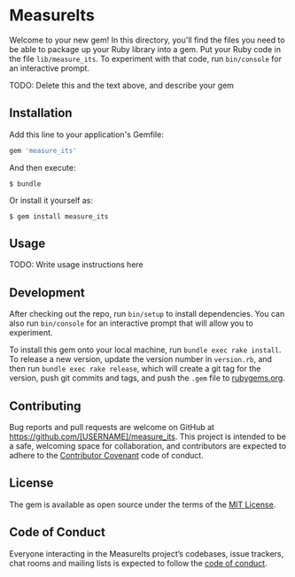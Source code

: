 # MeasureIts

Welcome to your new gem! In this directory, you'll find the files you need to be able to package up your Ruby library into a gem. Put your Ruby code in the file `lib/measure_its`. To experiment with that code, run `bin/console` for an interactive prompt.

TODO: Delete this and the text above, and describe your gem

## Installation

Add this line to your application's Gemfile:

```ruby
gem 'measure_its'
```

And then execute:

    $ bundle

Or install it yourself as:

    $ gem install measure_its

## Usage

TODO: Write usage instructions here

## Development

After checking out the repo, run `bin/setup` to install dependencies. You can also run `bin/console` for an interactive prompt that will allow you to experiment.

To install this gem onto your local machine, run `bundle exec rake install`. To release a new version, update the version number in `version.rb`, and then run `bundle exec rake release`, which will create a git tag for the version, push git commits and tags, and push the `.gem` file to [rubygems.org](https://rubygems.org).

## Contributing

Bug reports and pull requests are welcome on GitHub at https://github.com/[USERNAME]/measure_its. This project is intended to be a safe, welcoming space for collaboration, and contributors are expected to adhere to the [Contributor Covenant](http://contributor-covenant.org) code of conduct.

## License

The gem is available as open source under the terms of the [MIT License](http://opensource.org/licenses/MIT).

## Code of Conduct

Everyone interacting in the MeasureIts project’s codebases, issue trackers, chat rooms and mailing lists is expected to follow the [code of conduct](https://github.com/[USERNAME]/measure_its/blob/master/CODE_OF_CONDUCT.md).
